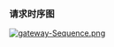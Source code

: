 
### 请求时序图

[![gateway-Sequence.png](https://i.postimg.cc/HnrJcc15/gateway-Sequence.png)](https://postimg.cc/XB0NtvJ7)